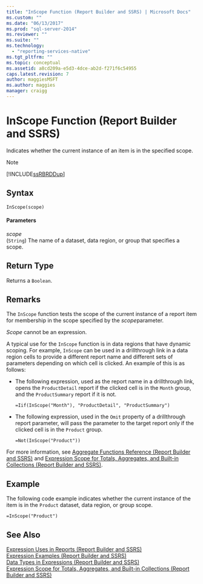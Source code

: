 ```yaml
---
title: "InScope Function (Report Builder and SSRS) | Microsoft Docs"
ms.custom: ""
ms.date: "06/13/2017"
ms.prod: "sql-server-2014"
ms.reviewer: ""
ms.suite: ""
ms.technology: 
  - "reporting-services-native"
ms.tgt_pltfrm: ""
ms.topic: conceptual
ms.assetid: a8cd209a-e5d3-4dce-ab2d-f271f6c54955
caps.latest.revision: 7
author: maggiesMSFT
ms.author: maggies
manager: craigg
---
```

# InScope Function (Report Builder and SSRS)
  Indicates whether the current instance of an item is in the specified scope.  
  
> [!NOTE]  
>  [!INCLUDE[ssRBRDDup](../../includes/ssrbrddup-md.md)]  
  
## Syntax  
  
```  
InScope(scope)  
```  
  
#### Parameters  
 *scope*  
 (`String`) The name of a dataset, data region, or group that specifies a scope.  
  
## Return Type  
 Returns a `Boolean`.  
  
## Remarks  
 The `InScope` function tests the scope of the current instance of a report item for membership in the scope specified by the *scope*parameter.  
  
 *Scope* cannot be an expression.  
  
 A typical use for the `InScope` function is in data regions that have dynamic scoping. For example, `InScope` can be used in a drillthrough link in a data region cells to provide a different report name and different sets of parameters depending on which cell is clicked. An example of this is as follows:  
  
-   The following expression, used as the report name in a drillthrough link, opens the `ProductDetail` report if the clicked cell is in the `Month` group, and the `ProductSummary` report if it is not.  
  
    ```  
    =Iif(InScope("Month"), "ProductDetail", "ProductSummary")  
    ```  
  
-   The following expression, used in the `Omit` property of a drillthrough report parameter, will pass the parameter to the target report only if the clicked cell is in the `Product` group.  
  
    ```  
    =Not(InScope("Product"))  
    ```  
  
 For more information, see [Aggregate Functions Reference &#40;Report Builder and SSRS&#41;](report-builder-functions-aggregate-functions-reference.md) and [Expression Scope for Totals, Aggregates, and Built-in Collections &#40;Report Builder and SSRS&#41;](expression-scope-for-totals-aggregates-and-built-in-collections.md).  
  
## Example  
 The following code example indicates whether the current instance of the item is in the `Product` dataset, data region, or group scope.  
  
```  
=InScope("Product")  
```  
  
## See Also  
 [Expression Uses in Reports &#40;Report Builder and SSRS&#41;](expression-uses-in-reports-report-builder-and-ssrs.md)   
 [Expression Examples &#40;Report Builder and SSRS&#41;](expression-examples-report-builder-and-ssrs.md)   
 [Data Types in Expressions &#40;Report Builder and SSRS&#41;](expressions-report-builder-and-ssrs.md)   
 [Expression Scope for Totals, Aggregates, and Built-in Collections &#40;Report Builder and SSRS&#41;](expression-scope-for-totals-aggregates-and-built-in-collections.md)  
  
  
